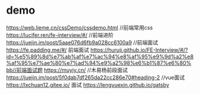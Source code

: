 # demo
https://web.lieme.cn/cssDemo/cssdemo.html  //前端常用css
https://lucifer.ren/fe-interview/#/  //前端进阶
https://juejin.im/post/5aae076d6fb9a028cc6100a9   //前端面试
https://fe.padding.me/#/   前端面试
https://huruji.github.io/FE-Interview/#/?id=%e5%89%8d%e7%ab%af%e7%ac%94%e8%af%95%e9%9d%a2%e8%af%95%e7%ae%80%e7%ad%94%e9%a2%98%e6%b1%87%e6%80%bb//前端面试题
https://muyiy.cn/   //木易杨前段面试
https://juejin.im/post/5f0dab7df265da22cc286e70#heading-2 //vue面试
https://lxchuan12.gitee.io/  面试
https://lengyuexin.github.io/gatsby
